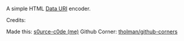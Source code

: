 A simple HTML [Data URI](https://developer.mozilla.org/en-US/docs/Web/HTTP/Basics_of_HTTP/Data_URLs) encoder.


Credits:

Made this: [s0urce-c0de (me)](https://github.com/s0urce-c0de)
Github Corner: [tholman/github-corners](https://github.com/tholman/github-corners/tree/e5837dfa162ba71584b6425b5c497326995b7f90)
